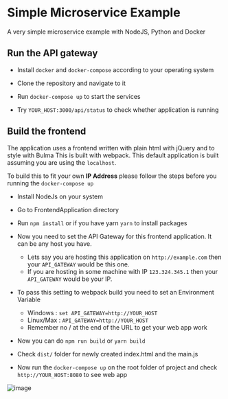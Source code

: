 # Simple Microservice Example

A very simple microservice example with NodeJS, Python and Docker

## Run the API gateway

- Install `docker` and `docker-compose` according to your operating system

- Clone the repository and navigate to it

- Run `docker-compose up` to start the services

- Try `YOUR_HOST:3000/api/status` to check whether application is running

## Build the frontend

The application uses a frontend written with plain html with jQuery and to style with Bulma
This is built with webpack. This default application is built assuming you are using the `localhost`.

To build this to fit your own **IP Address** please follow the steps before you running the `docker-compose up`

- Install NodeJs on your system

- Go to FrontendApplication directory

- Run `npm install` or if you have yarn `yarn` to install packages

- Now you need to set the API Gateway for this frontend application. It can be any host you have. 
    - Lets say you are hosting this application on `http://example.com` then your `API_GATEWAY` would be this one. 
    - If you are hosting in some machine with IP `123.324.345.1` then your `API_GATEWAY` would be your IP.

- To pass this setting to webpack build you need to set an Environment Variable
    - Windows : `set API_GATEWAY=http://YOUR_HOST`
    - Linux/Max : `API_GATEWAY=http://YOUR_HOST`
    * Remember no / at the end of the URL to get your web app work

- Now you can do `npm run build` or `yarn build`

- Check `dist/` folder for newly created index.html and the main.js

- Now run the `docker-compose up` on the root folder of project and check `http://YOUR_HOST:8080` to see web app 

![image](https://user-images.githubusercontent.com/13379595/42726706-82eb0ae6-87b6-11e8-8456-d933b9dfa73b.png)
